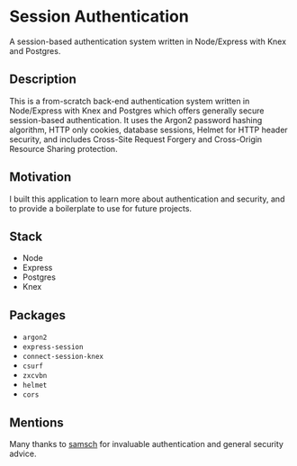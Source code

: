 # Session Authentication

A session-based authentication system written in Node/Express with Knex and Postgres.

## Description

This is a from-scratch back-end authentication system written in Node/Express with Knex and Postgres which offers generally secure session-based authentication. It uses the Argon2 password hashing algorithm, HTTP only cookies, database sessions, Helmet for HTTP header security, and includes Cross-Site Request Forgery and Cross-Origin Resource Sharing protection.

## Motivation

I built this application to learn more about authentication and security, and to provide a boilerplate to use for future projects.

## Stack

- Node
- Express
- Postgres
- Knex

## Packages

- `argon2`
- `express-session`
- `connect-session-knex`
- `csurf`
- `zxcvbn`
- `helmet`
- `cors`

## Mentions

Many thanks to [samsch](https://github.com/samsch) for invaluable authentication and general security advice.
